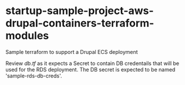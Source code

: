 # startup-sample-project-aws-drupal-containers-terraform-modules

Sample terraform to support a Drupal ECS deployment

Review *db.tf* as it expects a Secret to contain DB credentails that will be used for the RDS deployment. The DB secret is expected to be named 'sample-rds-db-creds'.